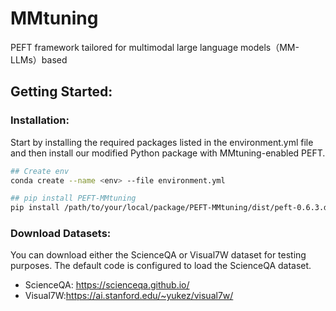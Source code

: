 # MMtuning
PEFT framework tailored for multimodal large language models（MM-LLMs）based

## Getting Started:

### Installation: 
Start by installing the required packages listed in the environment.yml file and then install our modified Python package with MMtuning-enabled PEFT.
```bash
## Create env
conda create --name <env> --file environment.yml

## pip install PEFT-MMtuning
pip install /path/to/your/local/package/PEFT-MMtuning/dist/peft-0.6.3.dev0.tar.gz
```

### Download Datasets: 
You can download either the ScienceQA or Visual7W dataset for testing purposes. The default code is configured to load the ScienceQA dataset.  
- ScienceQA: https://scienceqa.github.io/  
- Visual7W:https://ai.stanford.edu/~yukez/visual7w/
